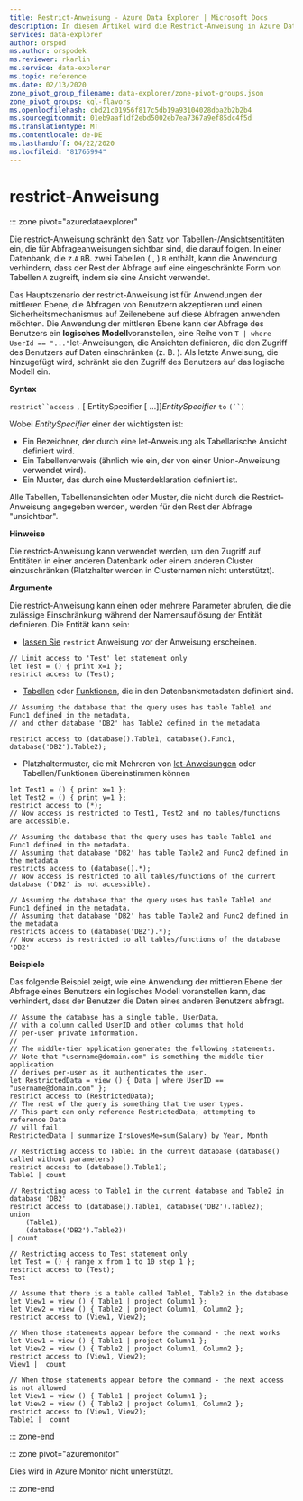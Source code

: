 ```yaml
---
title: Restrict-Anweisung - Azure Data Explorer | Microsoft Docs
description: In diesem Artikel wird die Restrict-Anweisung in Azure Data Explorer beschrieben.
services: data-explorer
author: orspod
ms.author: orspodek
ms.reviewer: rkarlin
ms.service: data-explorer
ms.topic: reference
ms.date: 02/13/2020
zone_pivot_group_filename: data-explorer/zone-pivot-groups.json
zone_pivot_groups: kql-flavors
ms.openlocfilehash: cbd21c01956f817c5db19a93104028dba2b2b2b4
ms.sourcegitcommit: 01eb9aaf1df2ebd5002eb7ea7367a9ef85dc4f5d
ms.translationtype: MT
ms.contentlocale: de-DE
ms.lasthandoff: 04/22/2020
ms.locfileid: "81765994"
---
```

# <a name="restrict-statement"></a>restrict-Anweisung

::: zone pivot="azuredataexplorer"

Die restrict-Anweisung schränkt den Satz von Tabellen-/Ansichtsentitäten ein, die für Abfrageanweisungen sichtbar sind, die darauf folgen. In einer Datenbank, die z.`A` `B`B. zwei Tabellen ( , ) `B` enthält, kann die Anwendung verhindern, dass der Rest der Abfrage auf eine eingeschränkte Form von Tabellen `A` zugreift, indem sie eine Ansicht verwendet.

Das Hauptszenario der restrict-Anweisung ist für Anwendungen der mittleren Ebene, die Abfragen von Benutzern akzeptieren und einen Sicherheitsmechanismus auf Zeilenebene auf diese Abfragen anwenden möchten. Die Anwendung der mittleren Ebene kann der Abfrage des Benutzers ein **logisches Modell**voranstellen, eine Reihe von `T | where UserId == "..."`let-Anweisungen, die Ansichten definieren, die den Zugriff des Benutzers auf Daten einschränken (z. B. ). Als letzte Anweisung, die hinzugefügt wird, schränkt sie den Zugriff des Benutzers auf das logische Modell ein.

**Syntax**

`restrict``access` `,` [ EntitySpecifier [ ...]]*EntitySpecifier* `to` `(``)`

Wobei *EntitySpecifier* einer der wichtigsten ist:
* Ein Bezeichner, der durch eine let-Anweisung als Tabellarische Ansicht definiert wird.
* Ein Tabellenverweis (ähnlich wie ein, der von einer Union-Anweisung verwendet wird).
* Ein Muster, das durch eine Musterdeklaration definiert ist.

Alle Tabellen, Tabellenansichten oder Muster, die nicht durch die Restrict-Anweisung angegeben werden, werden für den Rest der Abfrage "unsichtbar". 

**Hinweise**

Die restrict-Anweisung kann verwendet werden, um den Zugriff auf Entitäten in einer anderen Datenbank oder einem anderen Cluster einzuschränken (Platzhalter werden in Clusternamen nicht unterstützt).

**Argumente**

Die restrict-Anweisung kann einen oder mehrere Parameter abrufen, die die zulässige Einschränkung während der Namensauflösung der Entität definieren. Die Entität kann sein:
- [lassen Sie](./letstatement.md) `restrict` Anweisung vor der Anweisung erscheinen. 

```kusto
// Limit access to 'Test' let statement only
let Test = () { print x=1 };
restrict access to (Test);
```

- [Tabellen](../management/tables.md) oder [Funktionen,](../management/functions.md) die in den Datenbankmetadaten definiert sind.

```kusto
// Assuming the database that the query uses has table Table1 and Func1 defined in the metadata, 
// and other database 'DB2' has Table2 defined in the metadata
 
restrict access to (database().Table1, database().Func1, database('DB2').Table2);
```

- Platzhaltermuster, die mit Mehreren von [let-Anweisungen](./letstatement.md) oder Tabellen/Funktionen übereinstimmen können  

```kusto
let Test1 = () { print x=1 };
let Test2 = () { print y=1 };
restrict access to (*);
// Now access is restricted to Test1, Test2 and no tables/functions are accessible.

// Assuming the database that the query uses has table Table1 and Func1 defined in the metadata.
// Assuming that database 'DB2' has table Table2 and Func2 defined in the metadata
restricts access to (database().*);
// Now access is restricted to all tables/functions of the current database ('DB2' is not accessible).

// Assuming the database that the query uses has table Table1 and Func1 defined in the metadata.
// Assuming that database 'DB2' has table Table2 and Func2 defined in the metadata
restricts access to (database('DB2').*);
// Now access is restricted to all tables/functions of the database 'DB2'
```


**Beispiele**

Das folgende Beispiel zeigt, wie eine Anwendung der mittleren Ebene der Abfrage eines Benutzers ein logisches Modell voranstellen kann, das verhindert, dass der Benutzer die Daten eines anderen Benutzers abfragt.

```kusto
// Assume the database has a single table, UserData,
// with a column called UserID and other columns that hold
// per-user private information.
//
// The middle-tier application generates the following statements.
// Note that "username@domain.com" is something the middle-tier application
// derives per-user as it authenticates the user.
let RestrictedData = view () { Data | where UserID == "username@domain.com" };
restrict access to (RestrictedData);
// The rest of the query is something that the user types.
// This part can only reference RestrictedData; attempting to reference Data
// will fail.
RestrictedData | summarize IrsLovesMe=sum(Salary) by Year, Month
```

```kusto
// Restricting access to Table1 in the current database (database() called without parameters)
restrict access to (database().Table1);
Table1 | count

// Restricting acess to Table1 in the current database and Table2 in database 'DB2'
restrict access to (database().Table1, database('DB2').Table2);
union 
    (Table1),
    (database('DB2').Table2))
| count

// Restricting access to Test statement only
let Test = () { range x from 1 to 10 step 1 };
restrict access to (Test);
Test
 
// Assume that there is a table called Table1, Table2 in the database
let View1 = view () { Table1 | project Column1 };
let View2 = view () { Table2 | project Column1, Column2 };
restrict access to (View1, View2);
 
// When those statements appear before the command - the next works
let View1 = view () { Table1 | project Column1 };
let View2 = view () { Table2 | project Column1, Column2 };
restrict access to (View1, View2);
View1 |  count
 
// When those statements appear before the command - the next access is not allowed
let View1 = view () { Table1 | project Column1 };
let View2 = view () { Table2 | project Column1, Column2 };
restrict access to (View1, View2);
Table1 |  count
```

::: zone-end

::: zone pivot="azuremonitor"

Dies wird in Azure Monitor nicht unterstützt.

::: zone-end
